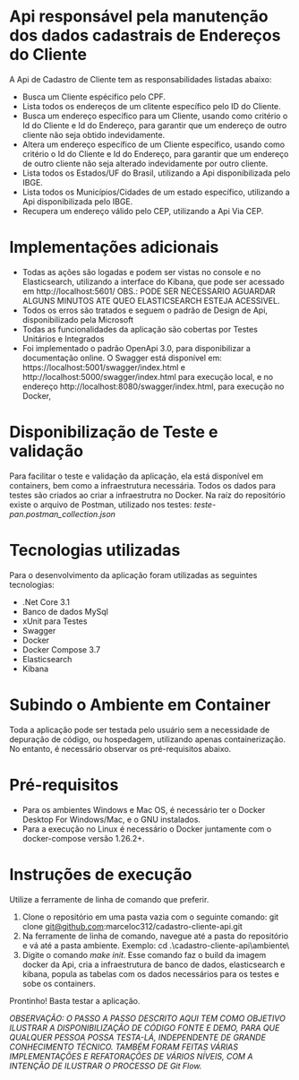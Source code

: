 # Api responsável pela manutenção dos dados cadastrais de Endereços do Cliente
A Api de Cadastro de Cliente tem as responsabilidades listadas abaixo:

* Busca um Cliente espécifico pelo CPF.
* Lista todos os endereços de um clitente específico pelo ID do Cliente.
* Busca um endereço específico para um Cliente, usando como critério o Id do Cliente e Id do Endereço, para garantir que um endereço de outro cliente não seja obtido indevidamente.
* Altera um endereço específico de um Cliente específico, usando como critério o Id do Cliente e Id do Endereço, para garantir que um endereço de outro cliente não seja alterado indevidamente por outro cliente.
* Lista todos os Estados/UF do Brasil, utilizando a Api disponibilizada pelo IBGE.
* Lista todos os Municípios/Cidades de um estado específico, utilizando a Api disponibilizada pelo IBGE.
* Recupera um endereço válido pelo CEP, utilizando a Api Via CEP.

# Implementações adicionais
* Todas as ações são logadas e podem ser vistas no console e no Elasticsearch, utilizando a interface do Kibana, que pode ser acessado em http://localhost:5601/
OBS.: PODE SER NECESSARIO AGUARDAR ALGUNS MINUTOS ATE QUEO ELASTICSEARCH ESTEJA ACESSIVEL.
* Todos os erros são tratados e seguem o padrão de Design de Api, disponibilizado pela Microsoft
* Todas as funcionalidades da aplicação são cobertas por Testes Unitários e Integrados
* Foi implementado o padrão OpenApi 3.0, para disponibilizar a documentação online. O Swagger está disponível em: https://localhost:5001/swagger/index.html e http://localhost:5000/swagger/index.html para execução local, e no endereço http://localhost:8080/swagger/index.html, para execução no Docker,

# Disponibilização de Teste e validação
Para facilitar o teste e validação da aplicação, ela está disponível em containers, bem como a infraestrutura necessária. Todos os dados para testes são criados ao criar a infraestrutra no Docker.
Na raíz do repositório existe o arquivo de Postman, utilizado nos testes: *teste-pan.postman_collection.json*

# Tecnologias utilizadas
Para o desenvolvimento da aplicação foram utilizadas as seguintes tecnologias:
* .Net Core 3.1
* Banco de dados MySql
* xUnit para Testes
* Swagger
* Docker
* Docker Compose 3.7
* Elasticsearch
* Kibana

# Subindo o Ambiente em Container
Toda a aplicação pode ser testada pelo usuário sem a necessidade de depuração de código, ou hospedagem, utilizando apenas containerização. No entanto, é necessário observar os pré-requisitos abaixo.

# Pré-requisitos
* Para os ambientes Windows e Mac OS, é necessário ter o Docker Desktop For Windows/Mac, e o GNU instalados. 
* Para a execução no Linux é necessário o Docker juntamente com o docker-compose versão 1.26.2+.

# Instruções de execução

Utilize a ferramente de linha de comando que preferir.
1. Clone o repositório em uma pasta vazia com o seguinte comando: git clone git@github.com:marceloc312/cadastro-cliente-api.git
2. Na ferramente de linha de comando, navegue até a pasta do repositório e vá até a pasta ambiente. Exemplo: cd .\cadastro-cliente-api\ambiente\
3. Digite o comando *make init*. Esse comando faz o build da imagem docker da Api, cria a infraestrutura de banco de dados, elasticsearch e kibana, popula as tabelas com os dados necessários para os testes e sobe os containers.

Prontinho! Basta testar a aplicação.


*OBSERVAÇÃO: 
O PASSO A PASSO DESCRITO AQUI TEM COMO OBJETIVO ILUSTRAR A DISPONIBILIZAÇÃO DE CÓDIGO FONTE E DEMO, PARA QUE QUALQUER PESSOA POSSA TESTA-LÁ, INDEPENDENTE DE GRANDE CONHECIMENTO TÉCNICO.
TAMBÉM FORAM FEITAS VÁRIAS IMPLEMENTAÇÕES E REFATORAÇÕES DE VÁRIOS NÍVEIS, COM A INTENÇÃO DE ILUSTRAR O PROCESSO DE Git Flow.*
